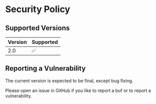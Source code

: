 # Security Policy

## Supported Versions

| Version | Supported          |
| ------- | ------------------ |
| 2.0     | :white_check_mark: |

## Reporting a Vulnerability

The current version is expected to be final, except bug fixing.

Please open an issue in GitHub if you like to report a buf or to report a vulnerability.
